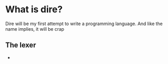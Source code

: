 # What is dire?
Dire will be my first attempt to write a programming language. And like the name implies, it will be crap

## The lexer
- 
